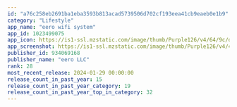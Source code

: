 ```yaml
---
id: "a76c258eb2691ba1eba3593b813acad5739506d702cf193eea41cb9eaeb0e1b9"
category: "Lifestyle"
app_name: "eero wifi system"
app_id: 1023499075
app_icon: https://is1-ssl.mzstatic.com/image/thumb/Purple126/v4/64/9c/db/649cdb9f-9106-4fbf-bc81-cb6a4f52fd54/AppIcon-0-0-1x_U007emarketing-0-7-0-0-85-220.png/1024x1024bb.png
app_screenshot: https://is1-ssl.mzstatic.com/image/thumb/Purple126/v4/45/f0/32/45f03260-7163-5802-f75c-426a4560d3d4/pr_source.png/1242x2688bb.png
publisher_id: 934069168
publisher_name: "eero LLC"
rank: 28
most_recent_release: 2024-01-29 00:00:00
release_count_in_past_year: 15
release_count_in_past_year_category: 19
release_count_in_past_year_top_in_category: 32
---
```

